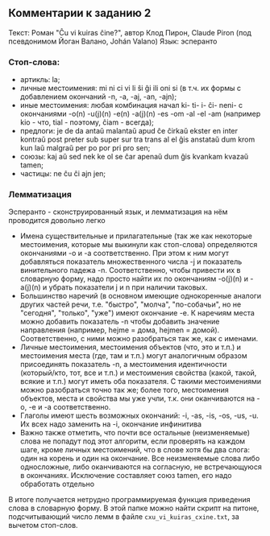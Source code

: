 ## Комментарии к заданию 2

Текст: Роман "Ĉu vi kuiras ĉine?", автор Клод Пирон, Claude Piron (под псевдонимом Йоган Валано, Johán Valano)
Язык: эсперанто

### Стоп-слова: 
- артикль: la;
- личные местоимения: mi ni ci vi li ŝi ĝi ili oni si (в т.ч. их формы с добавлением окончаний -n, -a, -aj, -an, -ajn);
- иные местоимения: любая комбинация начал ki- ti- i- ĉi- neni- с окончаниями -o(n) -u(j)(n) -e(n) -a(j)(n) -es -om -al -el -am (например kio - что, tial - поэтому, ĉiam - всегда);
- предлоги: je de da antaŭ malantaŭ apud ĉe ĉirkaŭ ekster en inter kontraŭ post preter sub super sur tra trans al el ĝis anstataŭ dum krom kun laŭ malgraŭ per po por pri pro sen;
- союзы: kaj aŭ sed nek ke ol se ĉar apenaŭ dum ĝis kvankam kvazaŭ tamen;
- частицы: ne ĉu ĉi ajn jen;

### Лемматизация
Эсперанто - сконструированный язык, и лемматизация на нём проводится довольно легко
- Имена существительные и прилагательные (так же как некоторые местоимения, которые мы выкинули как стоп-слова) определяются окончаниями -o и -a соответственно. При этом к ним могут добавляться показатель множественного числа -j и показатель винительного падежа -n. Соответственно, чтобы привести их в словарную форму, надо просто найти их по окончаниям -o(j)(n) и -a(j)(n) и убрать показатели j и n при наличии таковых.
- Большинство наречий (в основном имеющие однокоренные аналоги других частей речи, т.е. "быстро", "молча", "по-собачьи", но не "сегодня", "только", "уже") имеют окончание -e. К наречиям места можно добавить показатель -n чтобы добавить значение направления (например, hejme = дома, hejmen = домой). Соответственно, с ними можно разобраться так же, как с именами.
- Личные местоимения, местоимения объектов (что, это и т.п.) и местоимения места (где, там и т.п.) могут аналогичным образом присоединять показатель -n, а местоимения идентичности (который/кто, тот, все и т.п.) и местоимения свойства (какой, такой, всякие и т.п.) могут иметь оба показателя. С такими местоимениями можно разобраться точно так же; более того, местоимения объектов, места и свойства мы уже учли, т.к. они оканчиваются на -o, -e и -a соответственно.
- Глаголы имеют шесть возможных окончаний: -i, -as, -is, -os, -us, -u. Их всех надо заменить на -i, окончание инфинитива
- Важно также отметить, что почти все остальные (неизменяемые) слова не попадут под этот алгоритм, если проверять на каждом шаге, кроме личных местоимений, что в слове хотя бы два слога: один на корень и один на окончание. Все неизменяемые слова либо односложные, либо оканчиваются на согласную, не встречающуюся в окончаниях. Исключение составляет союз tamen, его надо обработать отдельно

В итоге получается нетрудно программируемая функция приведения слова в словарную форму. В этой папке можно найти скрипт на питоне, подсчитывающий число лемм в файле `cxu_vi_kuiras_cxine.txt`, за вычетом стоп-слов.
